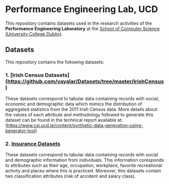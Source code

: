Performance Engineering Lab, UCD
==========================================================

This repository contains datasets used in the research activities of the **Performance Engineering Laboratory** at the [School of Computer Science (University College Dublin)](http://www.csi.ucd.ie).

Datasets
----------------------
This repository contains the following datasets:

### 1. [Irish Census Datasets] (https://github.com/vayalar/Datasets/tree/master/IrishCensus) ###

These datasets correspond to tabular data containing records with social, economic and demographic data which mimics the distribution of aggregated statistics from the 2011 Irish Census data. More details about the values of each attribute and methodology followed to generate this dataset can be found in the technical report available at: (https://www.csi.ucd.ie/content/synthetic-data-generation-using-benerator-tool)

### 2. [Insurance Datasets](https://github.com/vayalar/Datasets/tree/master/Insurance) ###

These datasets correspond to tabular data containing records with social and demographic information from individuals. This information coresponds to attributes such as their age, occupation, workplace, favorite recreational activity and places where this is practiced. Moreover, this datasets contain two classification attributes (risk of accident and salary class).
